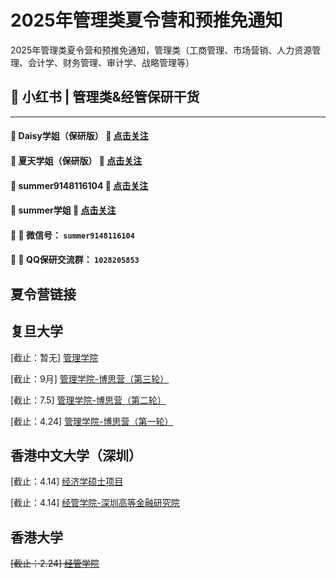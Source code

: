 # 2025年管理类夏令营和预推免通知
2025年管理类夏令营和预推免通知，管理类（工商管理、市场营销、人力资源管理、会计学、财务管理、审计学、战略管理等）

## 📌 小红书 | 管理类&经管保研干货

---

#### 🔹 **Daisy学姐（保研版）**  🔗 [**点击关注**](https://www.xiaohongshu.com/user/profile/61874059000000001000a91e?xsec_token=ABDypfG5iQagk934DX9OALkfmXZ41Y_HLv4D15TIdJ7dc%3D&xsec_source=pc_search)  

#### 🔹 **夏天学姐（保研版）**  🔗 [**点击关注**](https://www.xiaohongshu.com/user/profile/668d01b0000000000d025074?xsec_token=AB8mUHkP9ypt00xuGyhyDMxTswq9gllVcgBTS18v4_wtk%3D&xsec_source=pc_search)  

#### 🔹 **summer9148116104**  🔗 [**点击关注**](https://www.xiaohongshu.com/user/profile/655e485a00000000080026c3?xsec_token=AB3ElN_OjoZsRAjh6MQEpwqNOmpqRk7fiDPTjGiXmc-_0%3D&xsec_source=pc_search)  

#### 🔹 **summer学姐**  🔗 [**点击关注**](https://www.xiaohongshu.com/user/profile/656371ce000000000802c87e?xsec_token=AB4LZkCVGHRHZ9YjVciMXkJD4yWkguVbgYhTbTOlguh_s%3D&xsec_source=pc_search)  

#### 📌 💬 **微信号：** `summer9148116104`

#### 📌 💬 **QQ保研交流群：** `1028205853`

## 夏令营链接

## 复旦大学

[截止：暂无] [管理学院](https://mp.weixin.qq.com/s/BcQ8gPRFejV7MOMtml_BUQ)

[截止：9月] [管理学院-博思营（第三轮）](https://mp.weixin.qq.com/s/cTf-12BMinxj3Utl6ob6SA)

[截止：7.5] [管理学院-博思营（第二轮）](https://mp.weixin.qq.com/s/cTf-12BMinxj3Utl6ob6SA)

[截止：4.24] [管理学院-博思营（第一轮）](https://mp.weixin.qq.com/s/cTf-12BMinxj3Utl6ob6SA)

## 香港中文大学（深圳）

[截止：4.14] [经济学硕士项目](https://mp.weixin.qq.com/s/TKmn-oEB3cS6Td_1fGQxXw)

[截止：4.14] [经管学院-深圳高等金融研究院](https://mp.weixin.qq.com/s/ga46gUxvE5Q4gsUPYH02NA)

## 香港大学

~~[截止：2.24] [经管学院](https://mp.weixin.qq.com/s/MYtVPm8noMh0Ku4AGZ5I_w)~~

